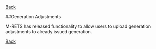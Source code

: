 [Back](https://mrets.github.io/Help/index)

##Generation Adjustments 

M-RETS has released functionality to allow users to upload generation adjustments to already issued generation. 














[Back](https://mrets.github.io/Help/index)
